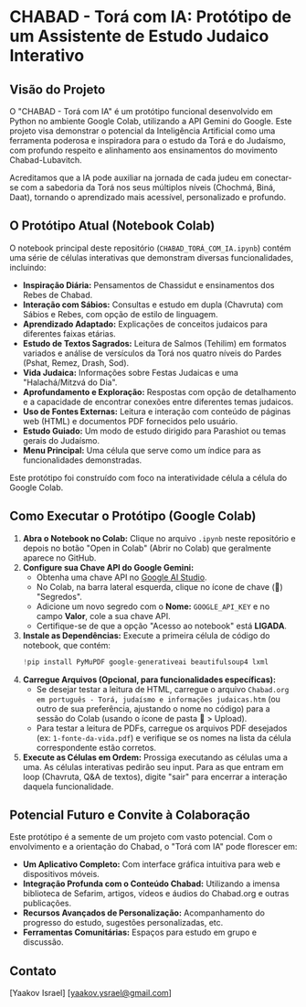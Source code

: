# CHABAD - Torá com IA: Protótipo de um Assistente de Estudo Judaico Interativo

## Visão do Projeto

O "CHABAD - Torá com IA" é um protótipo funcional desenvolvido em Python no ambiente Google Colab, utilizando a API Gemini do Google. Este projeto visa demonstrar o potencial da Inteligência Artificial como uma ferramenta poderosa e inspiradora para o estudo da Torá e do Judaísmo, com profundo respeito e alinhamento aos ensinamentos do movimento Chabad-Lubavitch.

Acreditamos que a IA pode auxiliar na jornada de cada judeu em conectar-se com a sabedoria da Torá nos seus múltiplos níveis (Chochmá, Biná, Daat), tornando o aprendizado mais acessível, personalizado e profundo.

## O Protótipo Atual (Notebook Colab)

O notebook principal deste repositório (`CHABAD_TORÁ_COM_IA.ipynb`) contém uma série de células interativas que demonstram diversas funcionalidades, incluindo:

* **Inspiração Diária:** Pensamentos de Chassidut e ensinamentos dos Rebes de Chabad.
* **Interação com Sábios:** Consultas e estudo em dupla (Chavruta) com Sábios e Rebes, com opção de estilo de linguagem.
* **Aprendizado Adaptado:** Explicações de conceitos judaicos para diferentes faixas etárias.
* **Estudo de Textos Sagrados:** Leitura de Salmos (Tehilim) em formatos variados e análise de versículos da Torá nos quatro níveis do Pardes (Pshat, Remez, Drash, Sod).
* **Vida Judaica:** Informações sobre Festas Judaicas e uma "Halachá/Mitzvá do Dia".
* **Aprofundamento e Exploração:** Respostas com opção de detalhamento e a capacidade de encontrar conexões entre diferentes temas judaicos.
* **Uso de Fontes Externas:** Leitura e interação com conteúdo de páginas web (HTML) e documentos PDF fornecidos pelo usuário.
* **Estudo Guiado:** Um modo de estudo dirigido para Parashiot ou temas gerais do Judaísmo.
* **Menu Principal:** Uma célula que serve como um índice para as funcionalidades demonstradas.

Este protótipo foi construído com foco na interatividade célula a célula do Google Colab.

## Como Executar o Protótipo (Google Colab)

1.  **Abra o Notebook no Colab:** Clique no arquivo `.ipynb` neste repositório e depois no botão "Open in Colab" (Abrir no Colab) que geralmente aparece no GitHub.
2.  **Configure sua Chave API do Google Gemini:**
    * Obtenha uma chave API no [Google AI Studio](https://aistudio.google.com/app/apikey).
    * No Colab, na barra lateral esquerda, clique no ícone de chave (🔑) "Segredos".
    * Adicione um novo segredo com o **Nome:** `GOOGLE_API_KEY` e no campo **Valor**, cole a sua chave API.
    * Certifique-se de que a opção "Acesso ao notebook" está **LIGADA**.
3.  **Instale as Dependências:** Execute a primeira célula de código do notebook, que contém:
    ```python
    !pip install PyMuPDF google-generativeai beautifulsoup4 lxml
    ```
4.  **Carregue Arquivos (Opcional, para funcionalidades específicas):**
    * Se desejar testar a leitura de HTML, carregue o arquivo `Chabad.org em português - Torá, judaísmo e informações judaicas.htm` (ou outro de sua preferência, ajustando o nome no código) para a sessão do Colab (usando o ícone de pasta 📂 > Upload).
    * Para testar a leitura de PDFs, carregue os arquivos PDF desejados (ex: `1-fonte-da-vida.pdf`) e verifique se os nomes na lista da célula correspondente estão corretos.
5.  **Execute as Células em Ordem:** Prossiga executando as células uma a uma. As células interativas pedirão seu input. Para as que entram em loop (Chavruta, Q&A de textos), digite "sair" para encerrar a interação daquela funcionalidade.

## Potencial Futuro e Convite à Colaboração

Este protótipo é a semente de um projeto com vasto potencial. Com o envolvimento e a orientação do Chabad, o "Torá com IA" pode florescer em:

* **Um Aplicativo Completo:** Com interface gráfica intuitiva para web e dispositivos móveis.
* **Integração Profunda com o Conteúdo Chabad:** Utilizando a imensa biblioteca de Sefarim, artigos, vídeos e áudios do Chabad.org e outras publicações.
* **Recursos Avançados de Personalização:** Acompanhamento do progresso do estudo, sugestões personalizadas, etc.
* **Ferramentas Comunitárias:** Espaços para estudo em grupo e discussão.

## Contato
[Yaakov Israel]
[yaakov.ysrael@gmail.com]
